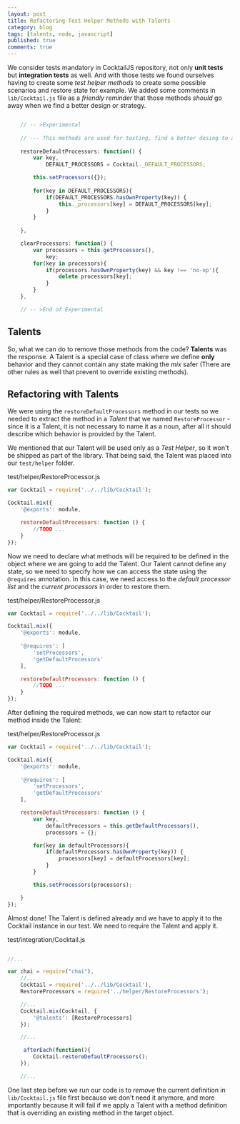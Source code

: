 ```yaml
---
layout: post
title: Refactoring Test Helper Methods with Talents
category: blog
tags: [talents, node, javascript]
published: true
comments: true
---
```


We consider tests mandatory in CocktailJS repository, not only __unit tests__ but __integration tests__ as well. And with those tests we found ourselves having to create some _test helper methods_ to create some possible scenarios and restore state for example. We added some comments in  `lib/Cocktail.js` file as a _friendly reminder_ that those methods _should_ go away when we find a better design or strategy.

<!--break-->

````javascript

    // -- >Experimental
    
    // --- This methods are used for testing, find a better desing to avoid them
    
    restoreDefaultProcessors: function() {
        var key,
            DEFAULT_PROCESSORS = Cocktail._DEFAULT_PROCESSORS;

        this.setProcessors({});
        
        for(key in DEFAULT_PROCESSORS){
            if(DEFAULT_PROCESSORS.hasOwnProperty(key)) {
                this._processors[key] = DEFAULT_PROCESSORS[key];
            }
        }
        
    },

    clearProcessors: function() {
        var processors = this.getProcessors(),
            key;
        for(key in processors){
            if(processors.hasOwnProperty(key) && key !== 'no-op'){
                delete processors[key];
            }
        }
    },

    // -- >End of Experimental

````

## Talents

So, what we can do to remove those methods from the code? __Talents__ was the response. A Talent is a special case of class where we define __only__ behavior and they cannot contain any state making the _mix_ safer (There are other rules as well that prevent to override existing methods).

## Refactoring with Talents

We were using the `restoreDefaultProcessors` method in our tests so we needed to extract the method in a _Talent_ that we named `RestoreProcessor` - since it is a Talent, it is not necessary to name it as a noun, after all it should describe which behavior is provided by the Talent.

We mentioned that our Talent will be used only as a _Test Helper_, so it won't be shipped as part of the library. That being said, the Talent was placed into our `test/helper` folder.

test/helper/RestoreProcessor.js

````javascript
var Cocktail = require('../../lib/Cocktail');

Cocktail.mix({
	'@exports': module,

	restoreDefaultProcessors: function () {
		//TODO ... 
	}
});

````

Now we need to declare what methods will be required to be defined in the object where we are going to add the Talent. Our Talent cannot define any state, so we need to specify how we can access the state using the `@requires` annotation. In this case, we need access to the _default processor list_ and the _current processors_ in order to restore them.

test/helper/RestoreProcessor.js

````javascript
var Cocktail = require('../../lib/Cocktail');

Cocktail.mix({
	'@exports': module,
	
	'@requires': [
		'setProcessors',
		'getDefaultProcessors'
	],

	restoreDefaultProcessors: function () {
		//TODO ... 
	}
});

````

After defining the required methods, we can now start to refactor our method inside the Talent:

test/helper/RestoreProcessor.js

````javascript
var Cocktail = require('../../lib/Cocktail');

Cocktail.mix({
	'@exports': module,
	
	'@requires': [
		'setProcessors',
		'getDefaultProcessors'
	],

	restoreDefaultProcessors: function () {
		var key,
            defaultProcessors = this.getDefaultProcessors(),
            processors = {};

        for(key in defaultProcessors){
            if(defaultProcessors.hasOwnProperty(key)) {
                processors[key] = defaultProcessors[key];
            }
        }

        this.setProcessors(processors);

	}
});

````

Almost done! The Talent is defined already and we have to apply it to the Cocktail instance in our test. We need to require the Talent and apply it. 

test/integration/Cocktail.js

````javascript

//...

var chai = require("chai"),
	//...
    Cocktail = require('../../lib/Cocktail'),
    RestoreProcessors = require('../helper/RestoreProcessors');

    //...
    Cocktail.mix(Cocktail, {
    	'@talents': [RestoreProcessors]
	});

	//...

	 afterEach(function(){
        Cocktail.restoreDefaultProcessors();
    });

    //...

````

One last step before we run our code is to _remove_ the current definition in `lib/Cocktail.js` file first because we don't need it anymore, and more importantly because it will fail if we apply a Talent with a method definition that is overriding an existing method in the target object.

